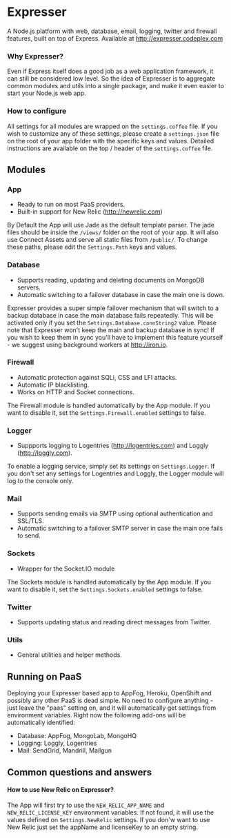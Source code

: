 # Expresser

A Node.js platform with web, database, email, logging, twitter and firewall features, built on top of Express.
Available at http://expresser.codeplex.com

### Why Expresser?

Even if Express itself does a good job as a web application framework, it can still be considered low level.
So the idea of Expresser is to aggregate common modules and utils into a single package, and make it even easier to
start your Node.js web app.

### How to configure

All settings for all modules are wrapped on the `settings.coffee` file. If you wish to customize any of
these settings, please create a `settings.json` file on the root of your app folder with the specific keys
and values. Detailed instructions are available on the top / header of the `settings.coffee` file.

## Modules

### App
*   Ready to run on most PaaS providers.
*   Built-in support for New Relic (http://newrelic.com)

By Default the App will use Jade as the default template parser. The jade files should be inside the `/views/`
folder on the root of your app.  It will also use Connect Assets and serve all static files from `/public/`.
To change these paths, please edit the `Settings.Path` keys and values.

### Database
*   Supports reading, updating and deleting documents on MongoDB servers.
*   Automatic switching to a failover database in case the main one is down.

Expresser provides a super simple failover mechanism that will switch to a backup database in case the main
database fails repeatedly. This will be activated only if you set the `Settings.Database.connString2` value.
Please note that Expresser won't keep the main and backup database in sync! If you wish to keep them in sync
you'll have to implement this feature yourself - we suggest using background workers at http://iron.io.

### Firewall
*   Automatic protection against SQLi, CSS and LFI attacks.
*   Automatic IP blacklisting.
*   Works on HTTP and Socket connections.

The Firewall module is handled automatically by the App module. If you want to disable it,
set the `Settings.Firewall.enabled` settings to false.

### Logger
*   Suppports logging to Logentries (http://logentries.com) and Loggly (http://loggly.com).

To enable a logging service, simply set its settings on `Settings.Logger`. If you don't set any settings
for Logentries and Loggly, the Logger module will log to the console only.

### Mail
*   Supports sending emails via SMTP using optional authentication and SSL/TLS.
*   Automatic switching to a failover SMTP server in case the main one fails to send.

### Sockets
*   Wrapper for the Socket.IO module

The Sockets module is handled automatically by the App module. If you want to disable it,
set the `Settings.Sockets.enabled` settings to false.

### Twitter
*   Supports updating status and reading direct messages from Twitter.

### Utils
*   General utilities and helper methods.

## Running on PaaS

Deploying your Expresser based app to AppFog, Heroku, OpenShift and possibly any other PaaS is dead simple.
No need to configure anything - just leave the "paas" setting on, and it will automatically get settings
from environment variables. Right now the following add-ons will be automatically identified:

*   Database: AppFog, MongoLab, MongoHQ
*   Logging: Loggly, Logentries
*   Mail: SendGrid, Mandrill, Mailgun

## Common questions and answers

#### How to use New Relic on Expresser?
The App will first try to use the `NEW_RELIC_APP_NAME` and `NEW_RELIC_LICENSE_KEY` environment variables.
If not found, it will use the values defined on `Settings.NewRelic` settings. If you don'w want to use
New Relic just set the appName and licenseKey to an empty string.